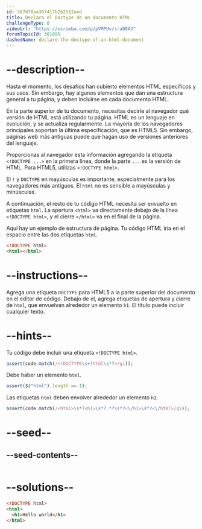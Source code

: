 ```yaml
---
id: 587d78aa367417b2b2512aed
title: Declara el Doctype de un documento HTML
challengeType: 0
videoUrl: "https://scrimba.com/p/pVMPUv/cra98AJ"
forumTopicId: 301095
dashedName: declare-the-doctype-of-an-html-document
---
```


# --description--

Hasta el momento, los desafíos han cubierto elementos HTML específicos y sus usos. Sin embargo, hay algunos elementos que dan una estructura general a tu página, y deben incluirse en cada documento HTML.

En la parte superior de tu documento, necesitas decirle al navegador qué versión de HTML está utilizando tu página. HTML es un lenguaje en evolución, y se actualiza regularmente. La mayoría de los navegadores principales soportan la última especificación, que es HTML5. Sin embargo, páginas web más antiguas puede que hagan uso de versiones anteriores del lenguaje.

Proporcionas al navegador esta información agregando la etiqueta `<!DOCTYPE ...>` en la primera línea, donde la parte `...` es la versión de HTML. Para HTML5, utilizas `<!DOCTYPE html>`.

El `!` y `DOCTYPE` en mayúsculas es importante, especialmente para los navegadores más antiguos. El `html` no es sensible a mayúsculas y minúsculas.

A continuación, el resto de tu código HTML necesita ser envuelto en etiquetas `html`. La apertura `<html>` va directamente debajo de la línea `<!DOCTYPE html>`, y el cierre `</html>` va en el final de la página.

Aquí hay un ejemplo de estructura de página. Tu código HTML iría en el espacio entre las dos etiquetas `html`.

```html
<!DOCTYPE html>
<html></html>
```

# --instructions--

Agrega una etiqueta `DOCTYPE` para HTML5 a la parte superior del documento en el editor de código. Debajo de el, agrega etiquetas de apertura y cierre de `html`, que envuelvan alrededor un elemento `h1`. El título puede incluir cualquier texto.

# --hints--

Tu código debe incluir una etiqueta `<!DOCTYPE html>`.

```js
assert(code.match(/<!DOCTYPE\s+?html\s*?>/gi));
```

Debe haber un elemento `html`.

```js
assert($("html").length == 1);
```

Las etiquetas `html` deben envolver alrededor un elemento `h1`.

```js
assert(code.match(/<html>\s*?<h1>\s*?.*?\s*?<\/h1>\s*?<\/html>/gi));
```

# --seed--

## --seed-contents--

```html

```

# --solutions--

```html
<!DOCTYPE html>
<html>
  <h1>Hello world</h1>
</html>
```
